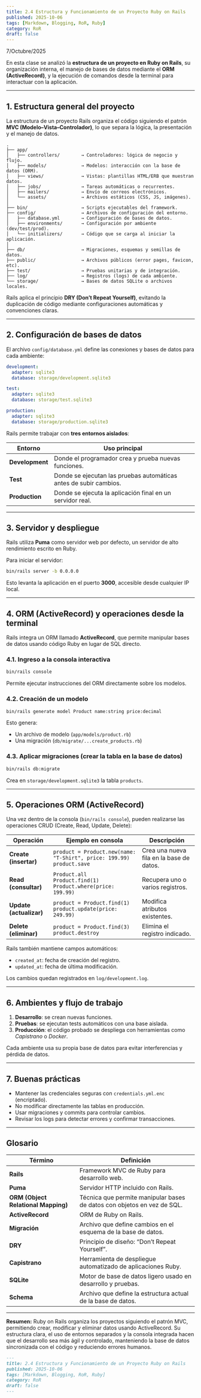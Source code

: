 ```yaml
---
title: 2.4 Estructura y Funcionamiento de un Proyecto Ruby on Rails
published: 2025-10-06
tags: [Markdown, Blogging, RoR, Ruby]
category: RoR
draft: false
---
```


7/Octubre/2025

En esta clase se analizó la **estructura de un proyecto en Ruby on Rails**, su organización interna, el manejo de bases de datos mediante el **ORM (ActiveRecord)**, y la ejecución de comandos desde la terminal para interactuar con la aplicación.

---

## 1. Estructura general del proyecto

La estructura de un proyecto Rails organiza el código siguiendo el patrón **MVC (Modelo–Vista–Controlador)**, lo que separa la lógica, la presentación y el manejo de datos.

```
.
├── app/
│   ├── controllers/        → Controladores: lógica de negocio y flujo.
│   ├── models/             → Modelos: interacción con la base de datos (ORM).
│   ├── views/              → Vistas: plantillas HTML/ERB que muestran datos.
│   ├── jobs/               → Tareas automáticas o recurrentes.
│   ├── mailers/            → Envío de correos electrónicos.
│   └── assets/             → Archivos estáticos (CSS, JS, imágenes).
│
├── bin/                    → Scripts ejecutables del framework.
├── config/                 → Archivos de configuración del entorno.
│   ├── database.yml        → Configuración de bases de datos.
│   ├── environments/       → Configuración por ambiente (dev/test/prod).
│   └── initializers/       → Código que se carga al iniciar la aplicación.
│
├── db/                     → Migraciones, esquemas y semillas de datos.
├── public/                 → Archivos públicos (error pages, favicon, etc).
├── test/                   → Pruebas unitarias y de integración.
├── log/                    → Registros (logs) de cada ambiente.
└── storage/                → Bases de datos SQLite o archivos locales.
```

Rails aplica el principio **DRY (Don’t Repeat Yourself)**, evitando la duplicación de código mediante configuraciones automáticas y convenciones claras.

---

## 2. Configuración de bases de datos

El archivo `config/database.yml` define las conexiones y bases de datos para cada ambiente:

```yaml
development:
  adapter: sqlite3
  database: storage/development.sqlite3

test:
  adapter: sqlite3
  database: storage/test.sqlite3

production:
  adapter: sqlite3
  database: storage/production.sqlite3
```

Rails permite trabajar con **tres entornos aislados**:

| Entorno         | Uso principal                                                     |
| --------------- | ----------------------------------------------------------------- |
| **Development** | Donde el programador crea y prueba nuevas funciones.              |
| **Test**        | Donde se ejecutan las pruebas automáticas antes de subir cambios. |
| **Production**  | Donde se ejecuta la aplicación final en un servidor real.         |

---

## 3. Servidor y despliegue

Rails utiliza **Puma** como servidor web por defecto, un servidor de alto rendimiento escrito en Ruby.

Para iniciar el servidor:

```bash
bin/rails server -b 0.0.0.0
```

Esto levanta la aplicación en el puerto **3000**, accesible desde cualquier IP local.

---

## 4. ORM (ActiveRecord) y operaciones desde la terminal

Rails integra un ORM llamado **ActiveRecord**, que permite manipular bases de datos usando código Ruby en lugar de SQL directo.

### 4.1. Ingreso a la consola interactiva

```bash
bin/rails console
```

Permite ejecutar instrucciones del ORM directamente sobre los modelos.

### 4.2. Creación de un modelo

```bash
bin/rails generate model Product name:string price:decimal
```

Esto genera:

* Un archivo de modelo (`app/models/product.rb`)
* Una migración (`db/migrate/...create_products.rb`)

### 4.3. Aplicar migraciones (crear la tabla en la base de datos)

```bash
bin/rails db:migrate
```

Crea en `storage/development.sqlite3` la tabla `products`.

---

## 5. Operaciones ORM (ActiveRecord)

Una vez dentro de la consola (`bin/rails console`), pueden realizarse las operaciones CRUD (Create, Read, Update, Delete):

| Operación               | Ejemplo en consola                                                        | Descripción                              |
| ----------------------- | ------------------------------------------------------------------------- | ---------------------------------------- |
| **Create (insertar)**   | `product = Product.new(name: "T-Shirt", price: 199.99)`<br>`product.save` | Crea una nueva fila en la base de datos. |
| **Read (consultar)**    | `Product.all`<br>`Product.find(1)`<br>`Product.where(price: 199.99)`      | Recupera uno o varios registros.         |
| **Update (actualizar)** | `product = Product.find(1)`<br>`product.update(price: 249.99)`            | Modifica atributos existentes.           |
| **Delete (eliminar)**   | `product = Product.find(3)`<br>`product.destroy`                          | Elimina el registro indicado.            |

Rails también mantiene campos automáticos:

* `created_at`: fecha de creación del registro.
* `updated_at`: fecha de última modificación.

Los cambios quedan registrados en `log/development.log`.

---

## 6. Ambientes y flujo de trabajo

1. **Desarrollo**: se crean nuevas funciones.
2. **Pruebas**: se ejecutan tests automáticos con una base aislada.
3. **Producción**: el código probado se despliega con herramientas como *Capistrano* o *Docker*.

Cada ambiente usa su propia base de datos para evitar interferencias y pérdida de datos.

---

## 7. Buenas prácticas

* Mantener las credenciales seguras con `credentials.yml.enc` (encriptado).
* No modificar directamente las tablas en producción.
* Usar migraciones y commits para controlar cambios.
* Revisar los logs para detectar errores y confirmar transacciones.

---

## Glosario

| Término                             | Definición                                                              |
| ----------------------------------- | ----------------------------------------------------------------------- |
| **Rails**                           | Framework MVC de Ruby para desarrollo web.                              |
| **Puma**                            | Servidor HTTP incluido con Rails.                                       |
| **ORM (Object Relational Mapping)** | Técnica que permite manipular bases de datos con objetos en vez de SQL. |
| **ActiveRecord**                    | ORM de Ruby on Rails.                                                   |
| **Migración**                       | Archivo que define cambios en el esquema de la base de datos.           |
| **DRY**                             | Principio de diseño: “Don’t Repeat Yourself”.                           |
| **Capistrano**                      | Herramienta de despliegue automatizado de aplicaciones Ruby.            |
| **SQLite**                          | Motor de base de datos ligero usado en desarrollo y pruebas.            |
| **Schema**                          | Archivo que define la estructura actual de la base de datos.            |

---

**Resumen:**
Ruby on Rails organiza los proyectos siguiendo el patrón MVC, permitiendo crear, modificar y eliminar datos usando ActiveRecord. Su estructura clara, el uso de entornos separados y la consola integrada hacen que el desarrollo sea más ágil y controlado, manteniendo la base de datos sincronizada con el código y reduciendo errores humanos.


```markdown
---
title: 2.4 Estructura y Funcionamiento de un Proyecto Ruby on Rails
published: 2025-10-06
tags: [Markdown, Blogging, RoR, Ruby]
category: RoR
draft: false
---